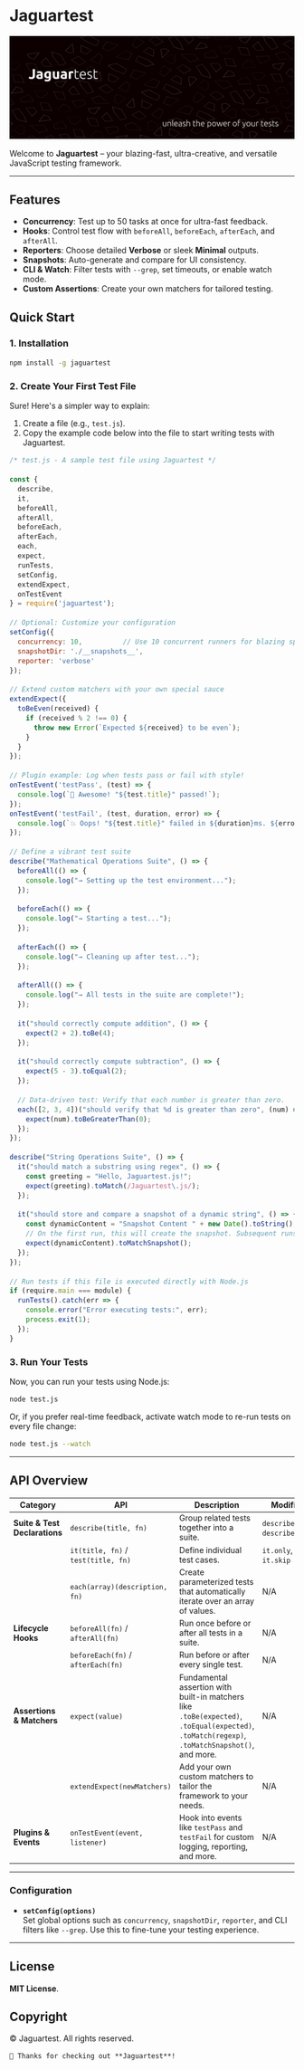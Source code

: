 # Jaguartest

![jaguar cover](assets/j_cover.png)

Welcome to **Jaguartest** – your blazing-fast, ultra-creative, and versatile JavaScript testing framework.

---

## Features

- **Concurrency**: Test up to 50 tasks at once for ultra-fast feedback.  
- **Hooks**: Control test flow with `beforeAll`, `beforeEach`, `afterEach`, and `afterAll`.  
- **Reporters**: Choose detailed **Verbose** or sleek **Minimal** outputs.  
- **Snapshots**: Auto-generate and compare for UI consistency.  
- **CLI & Watch**: Filter tests with `--grep`, set timeouts, or enable watch mode.  
- **Custom Assertions**: Create your own matchers for tailored testing.


## Quick Start

### 1. Installation

```bash
npm install -g jaguartest
```

### 2. Create Your First Test File

Sure! Here's a simpler way to explain:

1. Create a file (e.g., `test.js`).
2. Copy the example code below into the file to start writing tests with Jaguartest.

```javascript
/* test.js - A sample test file using Jaguartest */

const {
  describe,
  it,
  beforeAll,
  afterAll,
  beforeEach,
  afterEach,
  each,
  expect,
  runTests,
  setConfig,
  extendExpect,
  onTestEvent
} = require('jaguartest');

// Optional: Customize your configuration
setConfig({
  concurrency: 10,          // Use 10 concurrent runners for blazing speed!
  snapshotDir: './__snapshots__',
  reporter: 'verbose'
});

// Extend custom matchers with your own special sauce
extendExpect({
  toBeEven(received) {
    if (received % 2 !== 0) {
      throw new Error(`Expected ${received} to be even`);
    }
  }
});

// Plugin example: Log when tests pass or fail with style!
onTestEvent('testPass', (test) => {
  console.log(`🌟 Awesome! "${test.title}" passed!`);
});
onTestEvent('testFail', (test, duration, error) => {
  console.log(`💥 Oops! "${test.title}" failed in ${duration}ms. ${error.message}`);
});

// Define a vibrant test suite
describe("Mathematical Operations Suite", () => {
  beforeAll(() => {
    console.log("→ Setting up the test environment...");
  });

  beforeEach(() => {
    console.log("→ Starting a test...");
  });

  afterEach(() => {
    console.log("→ Cleaning up after test...");
  });

  afterAll(() => {
    console.log("→ All tests in the suite are complete!");
  });

  it("should correctly compute addition", () => {
    expect(2 + 2).toBe(4);
  });

  it("should correctly compute subtraction", () => {
    expect(5 - 3).toEqual(2);
  });

  // Data-driven test: Verify that each number is greater than zero.
  each([2, 3, 4])("should verify that %d is greater than zero", (num) => {
    expect(num).toBeGreaterThan(0);
  });
});

describe("String Operations Suite", () => {
  it("should match a substring using regex", () => {
    const greeting = "Hello, Jaguartest.js!";
    expect(greeting).toMatch(/Jaguartest\.js/);
  });

  it("should store and compare a snapshot of a dynamic string", () => {
    const dynamicContent = "Snapshot Content " + new Date().toString();
    // On the first run, this will create the snapshot. Subsequent runs compare against it.
    expect(dynamicContent).toMatchSnapshot();
  });
});

// Run tests if this file is executed directly with Node.js
if (require.main === module) {
  runTests().catch(err => {
    console.error("Error executing tests:", err);
    process.exit(1);
  });
}
```

### 3. Run Your Tests

Now, you can run your tests using Node.js:

```bash
node test.js
```

Or, if you prefer real-time feedback, activate watch mode to re-run tests on every file change:

```bash
node test.js --watch
```

---

## API Overview

| **Category**            | **API**                             | **Description**                                                                                                                             | **Modifiers**                     |
|-------------------------|-------------------------------------|-------------------------------------------------------------------------------------------------------------------------------------------|-----------------------------------|
| **Suite & Test Declarations** | `describe(title, fn)`            | Group related tests together into a suite.                                                                                                | `describe.only`, `describe.skip`  |
|                         | `it(title, fn)` / `test(title, fn)` | Define individual test cases.                                                                                                             | `it.only`, `it.skip`              |
|                         | `each(array)(description, fn)`      | Create parameterized tests that automatically iterate over an array of values.                                                            | N/A                               |
| **Lifecycle Hooks**     | `beforeAll(fn)` / `afterAll(fn)`    | Run once before or after all tests in a suite.                                                                                            | N/A                               |
|                         | `beforeEach(fn)` / `afterEach(fn)`  | Run before or after every single test.                                                                                                    | N/A                               |
| **Assertions & Matchers** | `expect(value)`                   | Fundamental assertion with built-in matchers like `.toBe(expected)`, `.toEqual(expected)`, `.toMatch(regexp)`, `.toMatchSnapshot()`, and more. | N/A                               |
|                         | `extendExpect(newMatchers)`         | Add your own custom matchers to tailor the framework to your needs.                                                                       | N/A                               |
| **Plugins & Events**    | `onTestEvent(event, listener)`      | Hook into events like `testPass` and `testFail` for custom logging, reporting, and more.                                                  | N/A                               |

---

### **Configuration**

- **`setConfig(options)`**  
  Set global options such as `concurrency`, `snapshotDir`, `reporter`, and CLI filters like `--grep`. Use this to fine-tune your testing experience.

---

## License

**MIT License**. 


## Copyright

© Jaguartest. All rights reserved.

```
💖 Thanks for checking out **Jaguartest**!
```
